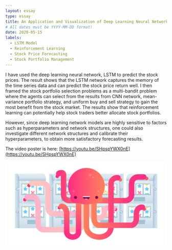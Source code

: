 ```yaml
---
layout: essay
type: essay
title: An Application and Visualization of Deep Learning Neural Networks and Reinfrocement Learning for Stock Portfolio Management
# All dates must be YYYY-MM-DD format!
date: 2020-05-15
labels:
  - LSTM Model
  - Reinforcement Learning
  - Stock Price Forecasting
  - Stock Portfolio Management
---
```


I have used the deep learning neural network, LSTM to predict the stock prices. The result shows that the LSTM network captures the memory of the time series data and can predict the stock price return well.  I then framed the stock portfolio selection problems as a multi-bandit problem where the agents can select from the results from CNN network, mean-variance portfolio strategy, and uniform buy and sell strategy to gain the most benefit from the stock market. The results show that reinforcement learning can potentially help stock traders better allocate stock portfolios. 

However, since deep learning network models are highly sensitive to factors such as hyperparameters and network structures, one could also investigate  different network structures and calibrate their hyperparameters, to obtain more satisfactory forecasting results.


The video poster is here: [https://youtu.be/SHpspYWX0nE](https://youtu.be/SHpspYWX0nE)



<img class="ui image" src="../images/multi_arm_bandit2.png">




